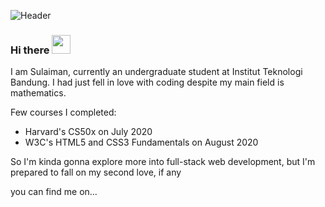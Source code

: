![Header](https://drive.google.com/file/d/1bivefZPT6nqm_ZFHvetwqn3r4yMbALww/view?usp=sharing)
### Hi there <img src="https://imgur.com/a/jLxmbBu" width="30px">


I am Sulaiman, currently an undergraduate student at Institut Teknologi Bandung. I had just fell in love with coding despite my main field is mathematics.

Few courses I completed:
* Harvard's CS50x on July 2020
* W3C's HTML5 and CSS3 Fundamentals on August 2020

So I'm kinda gonna explore more into full-stack web development, but I'm prepared to fall on my second love, if any

you can find me on...
